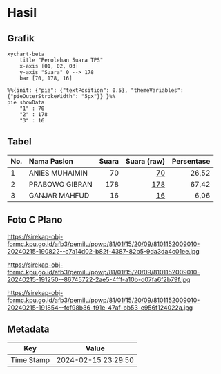 # Hasil

## Grafik

```mermaid
xychart-beta
    title "Perolehan Suara TPS"
    x-axis [01, 02, 03]
    y-axis "Suara" 0 --> 178
    bar [70, 178, 16]
```

```mermaid
%%{init: {"pie": {"textPosition": 0.5}, "themeVariables": {"pieOuterStrokeWidth": "5px"}} }%%
pie showData
    "1" : 70
    "2" : 178
    "3" : 16
```

## Tabel

| No. | Nama Paslon    | Suara | Suara (raw) | Persentase |
|:--- |:-------------- | -----:| -----------:| ----------:|
| 1   | ANIES MUHAIMIN | 70    | [70][p-1]   | 26,52      |
| 2   | PRABOWO GIBRAN | 178   | [178][p-2]  | 67,42      |
| 3   | GANJAR MAHFUD  | 16    | [16][p-3]   | 6,06       |


[p-1]: https://github.com/gigit-pemilu/pemilu-2024-81-maluku/blob/main/pilpres/hitung-suara/sub/81-maluku/sub/01-maluku-tengah/sub/15-leihitu/sub/2009-seith/sub/010-tps/sub/paslon-1.txt
[p-2]: https://github.com/gigit-pemilu/pemilu-2024-81-maluku/blob/main/pilpres/hitung-suara/sub/81-maluku/sub/01-maluku-tengah/sub/15-leihitu/sub/2009-seith/sub/010-tps/sub/paslon-2.txt
[p-3]: https://github.com/gigit-pemilu/pemilu-2024-81-maluku/blob/main/pilpres/hitung-suara/sub/81-maluku/sub/01-maluku-tengah/sub/15-leihitu/sub/2009-seith/sub/010-tps/sub/paslon-3.txt

## Foto C Plano

https://sirekap-obj-formc.kpu.go.id/afb3/pemilu/ppwp/81/01/15/20/09/8101152009010-20240215-190822--c7a14d02-b82f-4387-82b5-9da3da4c01ee.jpg

https://sirekap-obj-formc.kpu.go.id/afb3/pemilu/ppwp/81/01/15/20/09/8101152009010-20240215-191250--86745722-2ae5-4fff-a10b-d07fa6f2b79f.jpg

https://sirekap-obj-formc.kpu.go.id/afb3/pemilu/ppwp/81/01/15/20/09/8101152009010-20240215-191854--fcf98b36-f91e-47af-bb53-e956f124022a.jpg


## Metadata

| Key        | Value               |
| ---------- | ------------------- |
| Time Stamp | 2024-02-15 23:29:50 |




